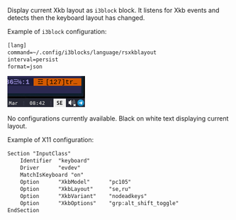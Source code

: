 Display current Xkb layout as `i3block` block. It listens for Xkb events and detects then the keyboard layout has changed.

Example of `i3block` configuration:

```
[lang]
command=~/.config/i3blocks/language/rsxkblayout
interval=persist
format=json
```

![Capture](capture.png)


No configurations currently available. Black on white text displaying current layout.


Example of X11 configuration:

```
Section "InputClass"
	Identifier	"keyboard"
	Driver		"evdev"
	MatchIsKeyboard	"on"
	Option 		"XkbModel" 	    "pc105"
	Option		"XkbLayout"	    "se,ru"
	Option		"XkbVariant"	"nodeadkeys"
	Option 		"XkbOptions" 	"grp:alt_shift_toggle"
EndSection
```

